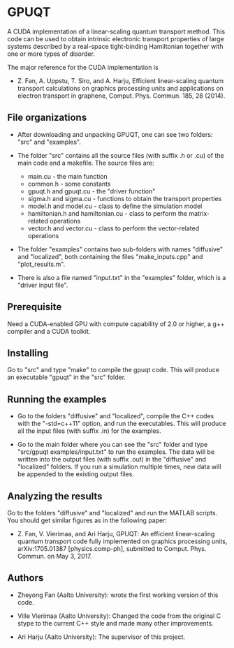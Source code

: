 # GPUQT

A CUDA implementation of a linear-scaling quantum transport method. This code can be used to obtain intrinsic electronic transport properties of large systems described by a real-space tight-binding Hamiltonian together with one or more types of disorder.

The major reference for the CUDA implementation is 
* Z. Fan, A. Uppstu, T. Siro, and A. Harju, Efficient linear-scaling quantum transport calculations on graphics processing units and applications on electron transport in graphene, Comput. Phys. Commun. 185, 28 (2014).

## File organizations

* After downloading and unpacking GPUQT, one can see two folders: "src" and "examples". 

* The folder "src" contains all the source files (with suffix .h or .cu) of the main code and a makefile. The source files are:
    * main.cu                          - the main function
    * common.h                         - some constants
    * gpuqt.h and gpuqt.cu             - the "driver function"
    * sigma.h and sigma.cu             - functions to obtain the transport properties
    * model.h and model.cu             - class to define the simulation model
    * hamiltonian.h and hamiltonian.cu - class to perform the matrix-related operations
    * vector.h and vector.cu           - class to perform the vector-related operations

* The folder "examples" contains two sub-folders with names "diffusive" and "localized", both containing the files "make_inputs.cpp" and "plot_results.m".

* There is also a file named "input.txt" in the "examples" folder, which is a "driver input file".

## Prerequisite

Need a CUDA-enabled GPU with compute capability of 2.0 or higher, a g++ compiler and a CUDA toolkit.

## Installing

Go to "src" and type "make" to compile the gpuqt code. This will produce an executable "gpuqt" in the "src" folder.

## Running the examples

* Go to the folders "diffusive" and "localized", compile the C++ codes with the "-std=c++11" option, and run the executables. This will produce all the input files (with suffix .in) for the examples.
  
* Go to the main folder where you can see the "src" folder and type "src/gpuqt examples/input.txt" to run the examples. The data will be written into the output files (with suffix .out) in the "diffusive" and "localized" folders. If you run a simulation multiple times, new data will be appended to the existing output files.

## Analyzing the results

Go to the folders "diffusive" and "localized" and run the MATLAB scripts. You should get similar figures as in the following paper:

* Z. Fan, V. Vierimaa, and Ari Harju, GPUQT: An efficient linear-scaling quantum transport code fully implemented on graphics processing units, arXiv:1705.01387 [physics.comp-ph], submitted to Comput. Phys. Commun. on May 3, 2017.

## Authors

* Zheyong Fan (Aalto University): wrote the first working version of this code.

* Ville Vierimaa (Aalto University): Changed the code from the original C stype to the current C++ style and made many other improvements.

* Ari Harju (Aalto University): The supervisor of this project.
